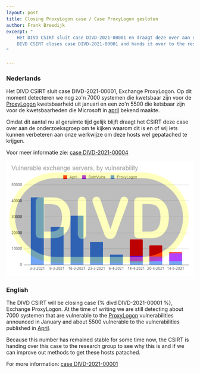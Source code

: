 ```yaml
---
layout: post
title: Closing ProxyLogon case / Case ProxyLogon gesloten
author: Frank Breedijk
excerpt: "
	Het DIVD CSIRT sluit case DIVD-2021-00001 en draagt deze over aan de onderzoeksgroep /
	DIVD CSIRT closes case DIVD-2021-00001 and hands it over to the research group
"

---
```


### Nederlands

Het DIVD CSIRT sluit case DIVD-2021-00001, Exchange ProxyLogon. Op dit moment detecteren we nog zo'n 7000 systemen die kwetsbaar zijn voor de [ProxyLogon](https://proxylogon.com/) kwetsbaarheid uit januari en een zo'n 5500 die ketsbaar zijn voor de kwetsbaarheden die Microsoft in [april](https://techcommunity.microsoft.com/t5/exchange-team-blog/released-april-2021-exchange-server-security-updates/ba-p/2254617) bekend maakte.

Omdat dit aantal nu al geruimte tijd gelijk blijft draagt het CSIRT deze case over aan de onderzoeksgroep om te kijken waarom dit is en of wij iets kunnen verbeteren aan onze werkwijze om deze hosts wel gepatached te krijgen.

Voor meer informatie zie: [case DIVD-2021-00004](/DIVD-2021-00005/)

![Graph with number of vulnerable hosts over time](/assets/images/DIVD-2021-00001-stats.png)

### English

The DIVD CSIRT will be closing case {% divd DIVD-2021-00001 %}, Exchange ProxyLogon. At the time of writing we are still detecting about 7000 systemen that are vulnerable to the [ProxyLogon](https://proxylogon.com/) vulnerabilities announced in January and about 5500 vulnerable to the vulnerabilities published in [April](https://techcommunity.microsoft.com/t5/exchange-team-blog/released-april-2021-exchange-server-security-updates/ba-p/2254617).

Because this number has remained stable for some time now, the CSIRT is handing over this case to the research group to see why this is and if we can improve out methods to get these hosts patached.

For more information: [case DIVD-2021-00001](/DIVD-2021-00001/)
